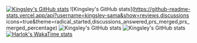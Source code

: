 [![Kingsley's GitHub stats](https://github-readme-stats.vercel.app/api?username=kingsley-sama)](https://github.com/anuraghazra/github-readme-stats)
![Kingsley's GitHub
stats](https://github-readme-stats.vercel.app/api?username=kingsley-sama&show=reviews,discussions
icons=true&theme=radical_started,discussions_answered,prs_merged,prs_merged_percentage)
![Kingsley's GitHub
stats](https://github-readme-stats.vercel.app/api?username=kingsley-sama&show_icons=true)
![Kingsley's GitHub
stats](https://github-readme-stats.vercel.app/api?username=kingsley-sama&show_icons=true&theme=radical)[![Harlok's WakaTime stats](https://github-readme-stats.vercel.app/api/wakatime?username=kingsleySama)](https://github.com/anuraghazra/github-readme-stats)
	

